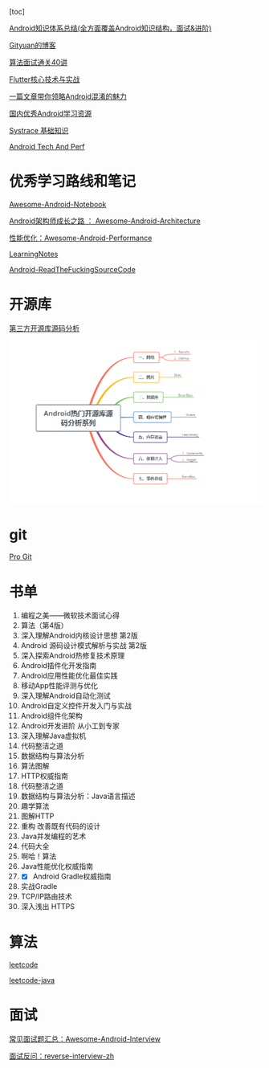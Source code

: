 [toc]



[Android知识体系总结(全方面覆盖Android知识结构，面试&进阶)](https://blog.csdn.net/ClAndEllen/article/details/79257663)

[Gityuan的博客](http://gityuan.com/archive/)

[算法面试通关40讲](https://time.geekbang.org/course/intro/130)

[Flutter核心技术与实战](https://time.geekbang.org/column/intro/200)

[一篇文章带你领略Android混淆的魅力](https://juejin.im/post/5d1717996fb9a07eeb13bc95)

[国内优秀Android学习资源](https://github.com/hehonghui/android-tech-frontier/tree/master/the-bad-guys)

[Systrace 基础知识](https://www.androidperformance.com/2019/05/28/Android-Systrace-About/)

[Android Tech And Perf](https://www.androidperformance.com/)



# 优秀学习路线和笔记

[Awesome-Android-Notebook](https://github.com/JsonChao/Awesome-Android-Notebook)

[Android架构师成长之路 ： Awesome-Android-Architecture](https://github.com/JsonChao/Awesome-Android-Architecture)

[性能优化：Awesome-Android-Performance](https://github.com/JsonChao/Awesome-Android-Performance)

[LearningNotes](https://github.com/francistao/LearningNotes)

[Android-ReadTheFuckingSourceCode](https://github.com/jeanboydev/Android-ReadTheFuckingSourceCode)

# 开源库

[第三方开源库源码分析](https://github.com/JsonChao/Awesome-Third-Library-Source-Analysis)

![img](assets/Android_hot_third_source_analysis.png)

# git

[Pro Git]([https://git-scm.com/book/zh/v2/%E8%B5%B7%E6%AD%A5-%E5%85%B3%E4%BA%8E%E7%89%88%E6%9C%AC%E6%8E%A7%E5%88%B6](https://git-scm.com/book/zh/v2/起步-关于版本控制))





# 书单

1. 编程之美——微软技术面试心得
2. 算法（第4版）
3. 深入理解Android内核设计思想 第2版
4. Android 源码设计模式解析与实战 第2版
5. 深入探索Android热修复技术原理
6. Android插件化开发指南
7. Android应用性能优化最佳实践
8. 移动App性能评测与优化
9. 深入理解Android自动化测试
10. Android自定义控件开发入门与实战
11. Android组件化架构
12. Android开发进阶 从小工到专家
13. 深入理解Java虚拟机
14. 代码整洁之道
15. 数据结构与算法分析
16. 算法图解
17. HTTP权威指南
18. 代码整洁之道
19. 数据结构与算法分析：Java语言描述
20. 趣学算法
21. 图解HTTP
22. 重构 改善既有代码的设计
23. Java并发编程的艺术
24. 代码大全
25. 啊哈！算法
26. Java性能优化权威指南
27. - [x] Android Gradle权威指南
28. 实战Gradle
29. TCP/IP路由技术
30. 深入浅出 HTTPS





# 算法

[leetcode](https://github.com/azl397985856/leetcode)

[leetcode-java](https://github.com/andavid/leetcode-java)



# 面试 

[常见面试题汇总：Awesome-Android-Interview](https://github.com/JsonChao/Awesome-Android-Interview)

[面试反问：reverse-interview-zh](https://github.com/yifeikong/reverse-interview-zh)

